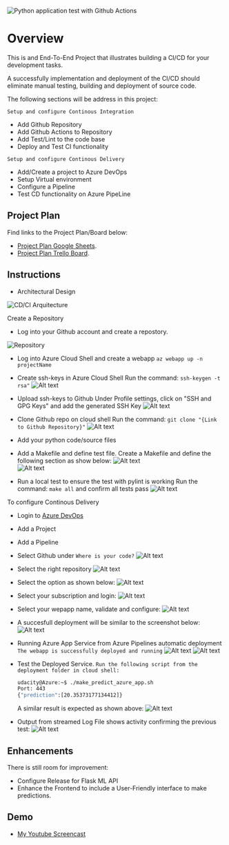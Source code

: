 ![Python application test with Github Actions](https://github.com/femog008/UdacityFlaskMLProject/workflows/Python%20application%20test%20with%20Github%20Actions/badge.svg)
# Overview

This is and End-To-End Project that illustrates building a CI/CD for your development tasks.

A successfully implementation and deployment of the CI/CD should eliminate manual testing, building and deployment of source code.

The following sections will be address in this project:

`Setup and configure Continous Integration`
* Add Github Repository
* Add Github Actions to Repository
* Add Test/Lint to the code base
* Deploy and Test CI functionality

`Setup and configure Continous Delivery`
* Add/Create a project to Azure DevOps
* Setup Virtual environment
* Configure a Pipeline
* Test CD functionality on Azure PipeLine


## Project Plan

Find links to the Project Plan/Board below:

* [Project Plan Google Sheets](https://trello.com/b/9fkfM44w/udacity-flaskml-cicd).
* [Project Plan Trello Board](https://docs.google.com/spreadsheets/d/1SjQ7rr3Z2w4xwnkOLhOgVUFBdpgUWeWlp3MD_4WFXwU/edit#gid=311255061).

## Instructions


* Architectural Design

![CD/CI Arquitecture](images/Screenshot_1.png?raw=true "CD/CI Arquitecture")

Create a Repository

* Log into your Github account and create a repostory.

![Repository](images/Screenshot_2.png?raw=true "New Repo")

* Log into Azure Cloud Shell and create a webapp
    `az webapp up -n projectName`
    
* Create ssh-keys in Azure Cloud Shell
    Run the command: `ssh-keygen -t rsa"`
    ![Alt text](images/Screenshot_4.png?raw=true "Generate SSH Key")
        
* Upload ssh-keys to Github
    Under Profile settings, click on "SSH and GPG Keys" and add the generated SSH Key
    ![Alt text](images/Screenshot_5.png?raw=true "Add SSH Key")
    
* Clone Github repo on cloud shell
    Run the command: `git clone "{Link to Github Repository}"`
    ![Alt text](images/Screenshot_6.png?raw=true "Clone repo")   
    
* Add your python code/source files

* Add a Makefile and define test file. Create a Makefile and define the following section as show below:
    ![Alt text](images/Screenshot_7.png?raw=true "Add Makefile")    
    ![Alt text](images/Screenshot_8.png?raw=true "Add test file")    
    
* Run a local test to ensure the test with pylint is working 
    Run the command: `make all` and confirm all tests pass
    ![Alt text](images/Screenshot_9.png?raw=true "Run make all")

To configure Continous Delivery

* Login to [Azure DevOps](https://dev.azure.com)
* Add a Project
* Add a Pipeline
* Select Github under `Where is your code?`
    ![Alt text](images/Screenshot_10.png?raw=true "Add pipeline")
    
* Select the right repository
    ![Alt text](images/Screenshot_11.png?raw=true "choose repository")
    
* Select the option as shown below:
    ![Alt text](images/Screenshot_12.png?raw=true "choose Python To Linux")
    
* Select your subscription and login:
    ![Alt text](images/Screenshot_13.png?raw=true "Choose subscription")
    
* Select your wepapp name, validate and configure:
    ![Alt text](images/Screenshot_14.png?raw=true "choose webapp")
    
* A succesfull deployment will be similar to the screenshot below:
    ![Alt text](images/Screenshot_15.png?raw=true "Add pipeline")
    
* Running Azure App Service from Azure Pipelines automatic deployment 
    `The webapp is successfully deployed and running`
    ![Alt text](images/Screenshot_3.png?raw=true "Running WebApp")
    ![Alt text](images/Screenshot_16.png?raw=true "App via browser")
    
* Test the Deployed Service.
    `Run the following script from the deployment folder in cloud shell:`
    ```bash
    udacity@Azure:~$ ./make_predict_azure_app.sh
    Port: 443
    {"prediction":[20.35373177134412]}
    ```
    
    A similar result is expected as shown above:
    ![Alt text](images/Screenshot_17.png?raw=true "Prediction Result")
    
* Output from streamed Log File shows activity confirming the previous test:
    ![Alt text](images/Screenshot_18.png?raw=true "Log ")

## Enhancements

There is still room for improvement:

* Configure Release for Flask ML API
* Enhance the Frontend to include a User-Friendly interface to make predictions.

## Demo 

* [My Youtube Screencast](https://www.youtube.com/watch?v=ASuozLwX1LM)


